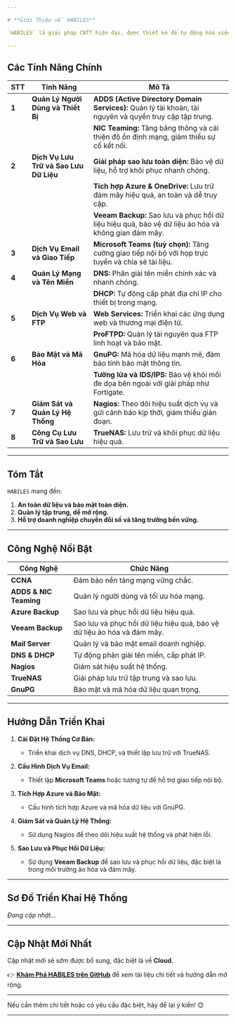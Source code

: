 ```yaml
---

# **Giới Thiệu về HABILES**

`HABILES` là giải pháp CNTT hiện đại, được thiết kế để tự động hóa việc triển khai hạ tầng, xây dựng hệ thống mạng bảo mật và linh hoạt. Giải pháp này đặc biệt phù hợp với các doanh nghiệp, cung cấp các tính năng tối ưu hóa hạ tầng và quản lý hiệu quả.

---
```


## **Các Tính Năng Chính**

| **STT** | **Tính Năng**                         | **Mô Tả**                                                                                 |
|---------|---------------------------------------|------------------------------------------------------------------------------------------|
| **1**   | **Quản Lý Người Dùng và Thiết Bị**     | **ADDS (Active Directory Domain Services):** Quản lý tài khoản, tài nguyên và quyền truy cập tập trung. |
|         |                                       | **NIC Teaming:** Tăng băng thông và cải thiện độ ổn định mạng, giảm thiểu sự cố kết nối.  |
| **2**   | **Dịch Vụ Lưu Trữ và Sao Lưu Dữ Liệu** | **Giải pháp sao lưu toàn diện:** Bảo vệ dữ liệu, hỗ trợ khôi phục nhanh chóng.           |
|         |                                       | **Tích hợp Azure & OneDrive:** Lưu trữ đám mây hiệu quả, an toàn và dễ truy cập.          |
|         |                                       | **Veeam Backup:** Sao lưu và phục hồi dữ liệu hiệu quả, bảo vệ dữ liệu ảo hóa và không gian đám mây. |
| **3**   | **Dịch Vụ Email và Giao Tiếp**         | **Microsoft Teams (tuỳ chọn):** Tăng cường giao tiếp nội bộ với họp trực tuyến và chia sẻ tài liệu. |
| **4**   | **Quản Lý Mạng và Tên Miền**           | **DNS:** Phân giải tên miền chính xác và nhanh chóng.                                    |
|         |                                       | **DHCP:** Tự động cấp phát địa chỉ IP cho thiết bị trong mạng.                           |
| **5**   | **Dịch Vụ Web và FTP**                 | **Web Services:** Triển khai các ứng dụng web và thương mại điện tử.                     |
|         |                                       | **ProFTPD:** Quản lý tài nguyên qua FTP linh hoạt và bảo mật.                            |
| **6**   | **Bảo Mật và Mã Hóa**                  | **GnuPG:** Mã hóa dữ liệu mạnh mẽ, đảm bảo tính bảo mật thông tin.                       |
|         |                                       | **Tường lửa và IDS/IPS:** Bảo vệ khỏi mối đe dọa bên ngoài với giải pháp như Fortigate.  |
| **7**   | **Giám Sát và Quản Lý Hệ Thống**       | **Nagios:** Theo dõi hiệu suất dịch vụ và gửi cảnh báo kịp thời, giảm thiểu gián đoạn.   |
| **8**   | **Công Cụ Lưu Trữ và Sao Lưu**         | **TrueNAS:** Lưu trữ và khôi phục dữ liệu hiệu quả.                                      |

---

## **Tóm Tắt**  

`HABILES` mang đến:  
1. **An toàn dữ liệu và bảo mật toàn diện.**  
2. **Quản lý tập trung, dễ mở rộng.**  
3. **Hỗ trợ doanh nghiệp chuyển đổi số và tăng trưởng bền vững.**

---

## **Công Nghệ Nổi Bật**

| **Công Nghệ**         | **Chức Năng**                                 |
|------------------------|-----------------------------------------------|
| **CCNA**              | Đảm bảo nền tảng mạng vững chắc.             |
| **ADDS & NIC Teaming** | Quản lý người dùng và tối ưu hóa mạng.       |
| **Azure Backup**       | Sao lưu và phục hồi dữ liệu hiệu quả.        |
| **Veeam Backup**       | Sao lưu và phục hồi dữ liệu hiệu quả, bảo vệ dữ liệu ảo hóa và đám mây. |
| **Mail Server**        | Quản lý và bảo mật email doanh nghiệp.       |
| **DNS & DHCP**         | Tự động phân giải tên miền, cấp phát IP.     |
| **Nagios**             | Giám sát hiệu suất hệ thống.                |
| **TrueNAS**            | Giải pháp lưu trữ tập trung và sao lưu.      |
| **GnuPG**              | Bảo mật và mã hóa dữ liệu quan trọng.        |

---

## **Hướng Dẫn Triển Khai**

1. **Cài Đặt Hệ Thống Cơ Bản:**  
   - Triển khai dịch vụ DNS, DHCP, và thiết lập lưu trữ với TrueNAS.

2. **Cấu Hình Dịch Vụ Email:**  
   - Thiết lập **Microsoft Teams** hoặc tương tự để hỗ trợ giao tiếp nội bộ.

3. **Tích Hợp Azure và Bảo Mật:**  
   - Cấu hình tích hợp Azure và mã hóa dữ liệu với GnuPG.

4. **Giám Sát và Quản Lý Hệ Thống:**  
   - Sử dụng Nagios để theo dõi hiệu suất hệ thống và phát hiện lỗi.

5. **Sao Lưu và Phục Hồi Dữ Liệu:**  
   - Sử dụng **Veeam Backup** để sao lưu và phục hồi dữ liệu, đặc biệt là trong môi trường ảo hóa và đám mây.

---

## **Sơ Đồ Triển Khai Hệ Thống**
*Đang cập nhật...*

---

## **Cập Nhật Mới Nhất**

Cập nhật mới sẽ sớm được bổ sung, đặc biệt là về **Cloud**.

👉 **[Khám Phá HABILES trên GitHub](#)** để xem tài liệu chi tiết và hướng dẫn mở rộng.

---

Nếu cần thêm chi tiết hoặc có yêu cầu đặc biệt, hãy để lại ý kiến! 😊

---
